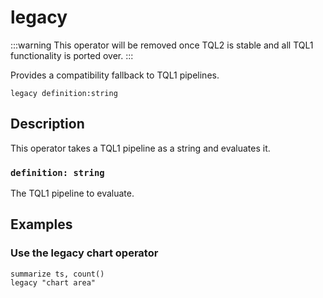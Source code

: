 # legacy

:::warning
This operator will be removed once TQL2 is stable and all TQL1 functionality is
ported over.
:::

Provides a compatibility fallback to TQL1 pipelines.

```tql
legacy definition:string
```

## Description

This operator takes a TQL1 pipeline as a string and evaluates it.

### `definition: string`

The TQL1 pipeline to evaluate.

## Examples

### Use the legacy chart operator

```tql
summarize ts, count()
legacy "chart area"
```
